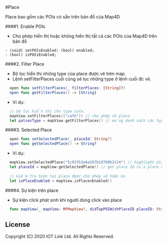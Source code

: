 #Place

Place bao gồm các POIs có sẵn trên bản đồ của Map4D

####1. Enable POIs
  - Cho phép hiển thị hoặc không hiển thị tất cả các POIs của Map4D trên bản đồ

  ```objc
  - (void) setPOIsEnabled: (bool) enabled;
  - (bool) isPOIsEnabled;
  ```
  
####2. Filter Place
  - Bộ lọc hiển thị những type của place được vẽ trên map.
  - Lệnh setFilterPlaces cuối cũng sẽ lọc những type ở lệnh cuối đc vẽ.
  ``` swift
    open func setFilterPlaces(_ filterPlaces: [String]?)
    open func getFilterPlaces() -> [String]
  ```
  
  - Ví dụ: 
  ``` swift 
    // bộ lọc hiển thị cho type cafe. 
    mapView.setFilterPlaces(["cafe"]) // cho phép vẽ place
    let palcesType = mapView.getFilterPlaces() // mảng danh sách các type của place đang được hiển thị
  ```
  
####3. Selected Place
  
  ```swift
    open func setSelectedPlace(_ placeId: String?)
    open func getSelectedPlace() -> String?
  ```
  
  - Ví dụ: 
  ``` swift 
    mapView.setSelectedPlace("5c92fb3a6e287b2d789b2124") // highlight place với id của place.
    let placeId = mapView.getSelectedPlace() // get place ID của place đang được chọn.
    
    // kiểm tra hiện tại place được cho phép vẽ hoặc ko
    let isPlaceEnabled = mapView.isPlacesEnabled()
  ```
  
####4. Sự kiện trên place

  - Sự kiện click phát sinh khi người dùng click vào place
  ```swift
    func mapView(_ mapView: MFMapView?, didTapPOIWithPlaceID placeID: String?, name: String?, location: CLLocationCoordinate2D)
  ```

  
License
-------

Copyright (C) 2020 IOT Link Ltd. All Rights Reserved.

